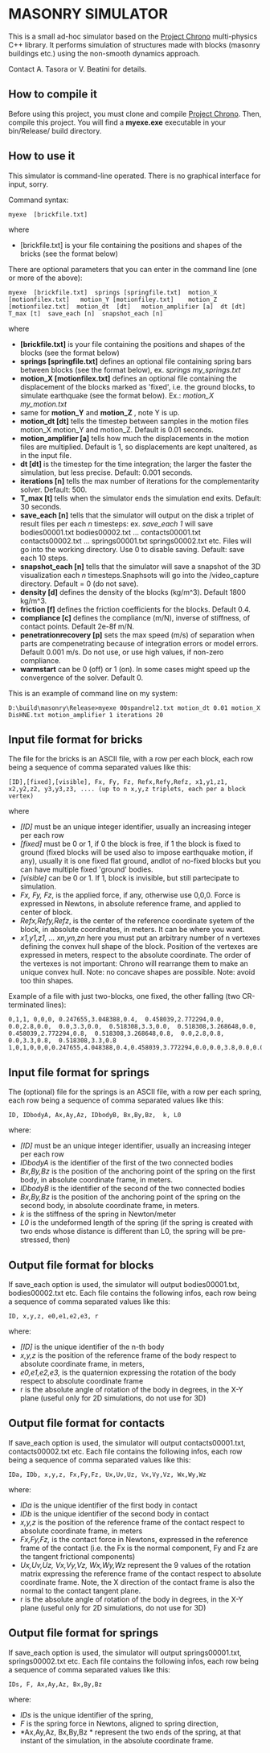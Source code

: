 # MASONRY SIMULATOR

This is a small ad-hoc simulator based on the [Project Chrono](http://projectchrono.org) multi-physics C++ library. It performs simulation of structures made with blocks (masonry buildings etc.) using the non-smooth dynamics approach.

Contact A. Tasora or V. Beatini for details.


## How to compile it

Before using this project, you must clone and compile [Project Chrono](http://projectchrono.org). Then, compile this project. You will find a **myexe.exe**  executable in your bin/Release/ build directory.

## How to use it

This simulator is command-line operated. There is no graphical interface for input, sorry.

Command syntax:

    myexe  [brickfile.txt]

where 
- [brickfile.txt]  is your file containing the positions and shapes of the bricks (see the format below)

There are optional parameters that you can enter in the command line (one or more of the above):

    myexe  [brickfile.txt]  springs [springfile.txt]  motion_X [motionfilex.txt]   motion_Y [motionfiley.txt]    motion_Z [motionfilez.txt]  motion_dt  [dt]   motion_amplifier [a]  dt [dt]  T_max [t]  save_each [n]  snapshot_each [n] 

where 
- **[brickfile.txt]**  is your file containing the positions and shapes of the blocks (see the format below)
- **springs [springfile.txt]** defines an optional file containing spring bars between blocks (see the format below), ex.  *springs my_springs.txt* 
- **motion_X [motionfilex.txt]**  defines an optional file containing the displacement of the blocks marked as 'fixed', i.e. the ground blocks, to simulate earthquake (see the format below). Ex.: *motion_X my_motion.txt* 
- same for **motion_Y** and **motion_Z** , note Y is up.
- **motion_dt  [dt]**  tells the timestep between samples in the motion files motion_X motion_Y and motion_Z. Default is 0.01 seconds.
- **motion_amplifier [a]**  tells how much the displacements in the motion files are multiplied. Default is 1, so displacements are kept unaltered, as in the input file.
- **dt [dt]**  is the timestep for the time integration; the larger the faster the simulation, but less precise. Default: 0.001 seconds.
- **iterations [n]** tells the max number of iterations for the complementarity solver. Default: 500.
- **T_max [t]**  tells when the simulator ends the simulation end exits. Default: 30 seconds.
- **save_each [n]** tells that the simulator will output on the disk a triplet of result files per each *n* timesteps: ex. *save_each 1*  will save  bodies00001.txt  bodies00002.txt ... contacts00001.txt contacts00002.txt ... springs00001.txt springs00002.txt  etc. Files will go into the working directory. Use 0 to disable saving. Default: save each 10 steps. 
- **snapshot_each [n]** tells that the simulator will save a snapshot of the 3D visualization each *n* timesteps.Snaphsots will go into the /video_capture directory. Default = 0 (do not save).
- **density [d]** defines the density of the blocks (kg/m^3). Default 1800 kg/m^3.
- **friction [f]** defines the friction coefficients for the blocks. Default 0.4.
- **compliance [c]** defines the compliance (m/N), inverse of stiffness, of contact points. Default 2e-8f m/N.
- **penetrationrecovery [p]** sets the max speed (m/s) of separation when parts are compenetrating because of integration errors or model errors. Default 0.001 m/s. Do not use, or use high values, if non-zero compliance.
- **warmstart** can be 0 (off) or 1 (on). In some cases might speed up the convergence of the solver. Default 0.


This is an example of command line on my system:

    D:\build\masonry\Release>myexe 00spandrel2.txt motion_dt 0.01 motion_X DisHNE.txt motion_amplifier 1 iterations 20
    
    
## Input file format for bricks
  
The file for the bricks is an ASCII file, with a row per each block, each row being a sequence of comma separated values like this:

    [ID],[fixed],[visible], Fx, Fy, Fz, Refx,Refy,Refz, x1,y1,z1, x2,y2,z2, y3,y3,z3, .... (up to n x,y,z triplets, each per a block vertex)
    
where
- *[ID]* must be an unique integer identifier, usually an increasing integer per each row
- *[fixed]* must be 0 or 1, if 0 the block is free, if 1 the block is fixed to ground (fixed blocks will be used also to impose earthquake motion, if any), usually it is one fixed flat ground, andlot of no-fixed blocks but you can have multiple fixed 'ground' bodies.
- *[visible]* can be 0 or 1. If 1, block is invisible, but still partecipate to simulation.
- *Fx, Fy, Fz*, is the applied force, if any, otherwise use 0,0,0. Force is expressed in Newtons, in absolute reference frame, and applied to center of block.
- *Refx,Refy,Refz*, is the center of the reference coordinate syetem of the block, in absolute coordinates, in meters. It can be where you want.
- *x1,y1,z1, ... xn,yn,zn*    here you must put an arbitrary number of n vertexes defining the convex hull shape of the block. Position of the vertexes are expressed in meters, respect to the absolute coordinate. The order of the vertexes is not important: Chrono will rearrange them to make an unique convex hull. Note: no concave shapes are possible. Note: avoid too thin shapes. 

Example of a file with just two-blocks, one fixed, the other falling (two CR-terminated lines):

    0,1,1, 0,0,0, 0.247655,3.048388,0.4,  0.458039,2.772294,0.0,   0.0,2.8,0.0,  0.0,3.3,0.0,  0.518308,3.3,0.0,  0.518308,3.268648,0.0,  0.458039,2.772294,0.8,  0.518308,3.268648,0.8,  0.0,2.8,0.8,  0.0,3.3,0.8,  0.518308,3.3,0.8
    1,0,1,0,0,0,0.247655,4.048388,0.4,0.458039,3.772294,0.0,0.0,3.8,0.0,0.0,4.3,0.0,0.518308,4.3,0.0,0.518308,4.268648,0.0,0.458039,3.772294,0.8,0.518308,4.268648,0.8,0.0,3.8,0.8,0.0,4.3,0.8,0.518308,4.3,0.8

## Input file format for springs
  
The (optional) file for the springs is an ASCII file, with a row per each spring, each row being a sequence of comma separated values like this:

    ID, IDbodyA, Ax,Ay,Az, IDbodyB, Bx,By,Bz,  k, L0
    
where:
- *[ID]* must be an unique integer identifier, usually an increasing integer per each row 
- *IDbodyA* is the identifier of the first of the two connected bodies
- *Bx,By,Bz*  is the position of the anchoring point of the spring on the first body, in absolute coordinate frame, in meters.
- *IDbodyB* is the identifier of the second of the two connected bodies
- *Bx,By,Bz*  is the position of the anchoring point of the spring on the second body, in absolute coordinate frame, in meters.
- *k* is the stiffness of the spring in Newton/meter 
- *L0* is the undeformed length of the spring (if the spring is created with two ends whose distance is different than L0, the spring will be pre-stressed, then)


## Output file format for blocks
  
If save_each option is used, the simulator will output bodies00001.txt, bodies00002.txt etc. Each file contains the following infos, each row being a sequence of comma separated values like this:

    ID, x,y,z, e0,e1,e2,e3, r

where:
- *[ID]* is the unique identifier of the n-th body
- *x,y,z* is the position of the reference frame of the body respect to absolute coordinate frame, in meters,
- *e0,e1,e2,e3,* is the quaternion expressing the rotation of the body respect to absolute coordinate frame
- r is the absolute angle of rotation of the body in degrees, in the X-Y plane (useful only for 2D simulations, do not use for 3D)


## Output file format for contacts
  
If save_each option is used, the simulator will output contacts00001.txt, contacts00002.txt etc. Each file contains the following infos, each row being a sequence of comma separated values like this:

    IDa, IDb, x,y,z, Fx,Fy,Fz, Ux,Uv,Uz, Vx,Vy,Vz, Wx,Wy,Wz

where:
- *IDa* is the unique identifier of the first body in contact
- *IDb* is the unique identifier of the second body in contact
- *x,y,z* is the position of the reference frame of the contact respect to absolute coordinate frame, in meters
- *Fx,Fy,Fz,* is the contact force in Newtons, expressed in the reference frame of the contact (i.e. the Fx is the normal component, Fy and Fz are the tangent frictional components)
- *Ux,Uv,Uz, Vx,Vy,Vz, Wx,Wy,Wz* represent the 9 values of the rotation matrix expressing the reference frame of the contact respect to absolute coordinate frame. Note, the X direction of the contact frame is also the normal to the contact tangent plane. 
- r is the absolute angle of rotation of the body in degrees, in the X-Y plane (useful only for 2D simulations, do not use for 3D)


## Output file format for springs
  
If save_each option is used, the simulator will output springs00001.txt, springs00002.txt etc. Each file contains the following infos, each row being a sequence of comma separated values like this:

    IDs, F, Ax,Ay,Az, Bx,By,Bz 

where:
- *IDs* is the unique identifier of the spring,
- *F* is the spring force in Newtons, aligned to spring direction,
- *Ax,Ay,Az, Bx,By,Bz * represent the two ends of the spring, at that instant of the simulation, in the absolute coordinate frame.
